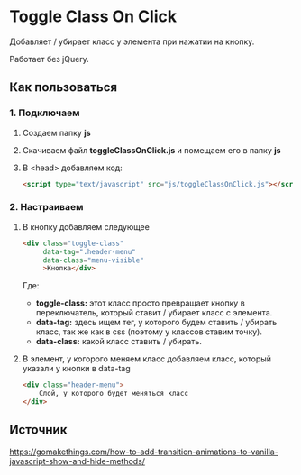 # Toggle Class On Click

Добавляет / убирает класс у элемента при нажатии на кнопку.

Работает без jQuery.

## Как пользоваться

### 1. Подключаем

1. Создаем папку **js**

2. Скачиваем файл **toggleClassOnClick.js**
    и помещаем его в папку **js**

3. В \<head\> добавляем код:

    ```html
    <script type="text/javascript" src="js/toggleClassOnClick.js"></script>
    ```

### 2. Настраиваем

1. В кнопку добавляем следующее

    ```html
    <div class="toggle-class"
         data-tag=".header-menu" 
         data-class="menu-visible"
         >Кнопка</div>
    ```

    Где:

    * **toggle-class:**
    	этот класс просто превращает кнопку в переключатель, который ставит / убирает класс с элемента.
    * **data-tag:** 
    	здесь ищем тег, у которого будем ставить / убирать класс, так же как в css (поэтому у классов ставим точку).
    * **data-class:**
    	какой класс ставить / убирать.

2. В элемент, у когорого меняем класс добавляем класс, который указали у кнопки в data-tag

    ```html
    <div class="header-menu">
        Слой, у которого будет меняться класс
    </div>
    ```



## Источник

https://gomakethings.com/how-to-add-transition-animations-to-vanilla-javascript-show-and-hide-methods/
